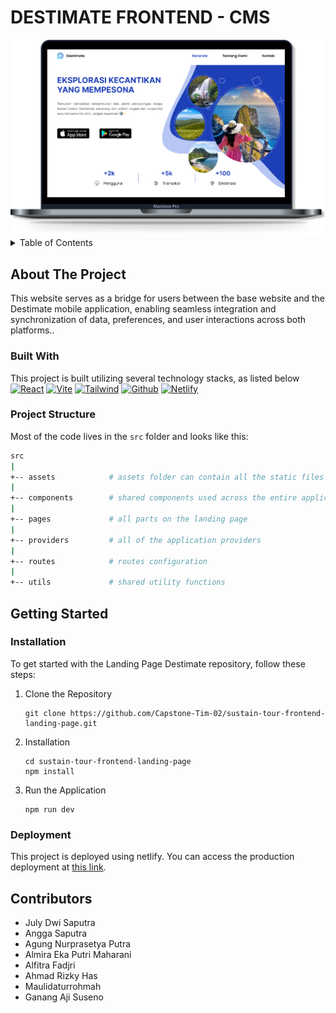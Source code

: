 # DESTIMATE FRONTEND - CMS
<img src='public/destimate.png'>

<details>
  <summary>Table of Contents</summary>
  <ol>
    <li>
      <a href="#about-the-project">About The Project</a>
      <ul>
        <li><a href="#built-with">Built With</a></li>
        <li><a href="#project-structure">Project Structure</a></li>
      </ul>
    </li>
    <li>
      <a href="#getting-started">Getting Started</a>
      <ul>
        <li><a href="#installation">Installation</a></li>
      </ul>
    </li>
    <li><a href="#deployment">Deployment</a></li>
    <li><a href="#Contributors">Contributors</a></li>
  </ol>
</details>

## About The Project
This website serves as a bridge for users between the base website and the Destimate mobile application, enabling seamless integration and synchronization of data, preferences, and user interactions across both platforms..

### Built With
This project is built utilizing several technology stacks, as listed below </br>
[![React][React.js]][React-url]
[![Vite][Vite]][Vite-url]
[![Tailwind][Tailwind]][Tailwind-url]
[![Github][Github]][Github-url]
[![Netlify][Netlify]][Netlify-url]

### Project Structure
Most of the code lives in the `src` folder and looks like this:

```sh
src
|
+-- assets            # assets folder can contain all the static files such as images, etc
|
+-- components        # shared components used across the entire application
|
+-- pages             # all parts on the landing page
|
+-- providers         # all of the application providers
|
+-- routes            # routes configuration
|
+-- utils             # shared utility functions
```

## Getting Started
### Installation
To get started with the Landing Page Destimate repository, follow these steps:

1. Clone the Repository
    ```shell
    git clone https://github.com/Capstone-Tim-02/sustain-tour-frontend-landing-page.git
    ```    
2. Installation
    ```shell
    cd sustain-tour-frontend-landing-page
    npm install
    ```
3. Run the Application
    ```shell
    npm run dev
    ```

### Deployment
This project is deployed using netlify. You can access the production deployment at [this link](https://destimate.netlify.app).

## Contributors
- July Dwi Saputra
- Angga Saputra
- Agung Nurprasetya Putra
- Almira Eka Putri Maharani
- Alfitra Fadjri
- Ahmad Rizky Has
- Maulidaturrohmah
- Ganang Aji Suseno

<!-- MARKDOWN LINKS & IMAGES -->
[React.js]: https://img.shields.io/badge/React-20232A?style=for-the-badge&logo=react&logoColor=61DAFB
[Tailwind]: https://img.shields.io/badge/Tailwind_CSS-092749?style=for-the-badge&logo=tailwindcss&logoColor=06B6D4
[Github]: https://img.shields.io/badge/Github-181717?style=for-the-badge&logo=github&logoColor=ffffff
[Netlify]: https://img.shields.io/badge/Netlify-0E1E25?style=for-the-badge&logo=netlify&logoColor=00C7B7
[Vite]: https://img.shields.io/badge/Vite-1B1B23?style=for-the-badge&logo=vite&logoColor=646CFF

[React-url]: https://reactjs.org/
[Tailwind-url]: https://tailwindcss.com/
[Github-url]: https://github.com/
[Netlify-url]: https://www.netlify.com/
[Vite-url]: https://vitejs.dev/

